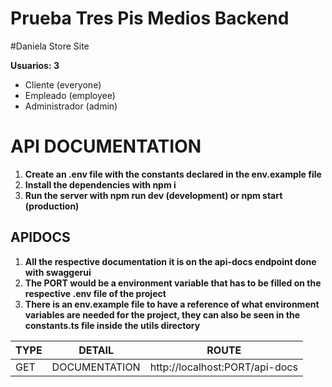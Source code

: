 # Prueba Tres Pis Medios Backend
#Daniela Store Site

**Usuarios: 3**

- Cliente (everyone)
- Empleado (employee)
- Administrador (admin)

# API DOCUMENTATION

1. **Create an .env file with the constants declared in the env.example file**
2. **Install the dependencies with npm i**
3. **Run the server with npm run dev (development) or npm start (production)**

## APIDOCS
1. **All the respective documentation it is on the api-docs endpoint done with swaggerui**
2. **The PORT would be a environment variable that has to be filled on the respective .env file of the project**
3. **There is an env.example file to have a reference of what environment variables are needed for the project, they can also be seen in the constants.ts file inside the utils directory**

| TYPE   | DETAIL         | ROUTE                                  |
| ------ | -------------- | -------------------------------------- | 
| GET    | DOCUMENTATION  | http://localhost:PORT/api-docs         |
